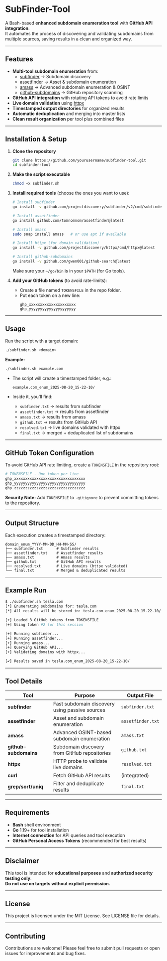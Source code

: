 # SubFinder-Tool

A Bash-based **enhanced subdomain enumeration tool** with **GitHub API integration**.  
It automates the process of discovering and validating subdomains from multiple sources, saving results in a clean and organized way.

---

## Features

- **Multi-tool subdomain enumeration** from:
  - [subfinder](https://github.com/projectdiscovery/subfinder) → Subdomain discovery
  - [assetfinder](https://github.com/tomnomnom/assetfinder) → Asset & subdomain enumeration
  - [amass](https://github.com/OWASP/Amass) → Advanced subdomain enumeration & OSINT
  - [github-subdomains](https://github.com/gwen001/github-search) → GitHub repository scanning
- **GitHub API integration** with rotating API tokens to avoid rate limits
- **Live domain validation** using [httpx](https://github.com/projectdiscovery/httpx)
- **Timestamped output directories** for organized results
- **Automatic deduplication** and merging into master lists
- **Clean result organization** per tool plus combined files

---

## Installation & Setup

1. **Clone the repository**
   ```bash
   git clone https://github.com/yourusername/subfinder-tool.git
   cd subfinder-tool
   ```

2. **Make the script executable**
   ```bash
   chmod +x subfinder.sh
   ```

3. **Install required tools** (choose the ones you want to use):
   ```bash
   # Install subfinder
   go install -v github.com/projectdiscovery/subfinder/v2/cmd/subfinder@latest

   # Install assetfinder
   go install github.com/tomnomnom/assetfinder@latest

   # Install amass
   sudo snap install amass   # or use apt if available

   # Install httpx (for domain validation)
   go install -v github.com/projectdiscovery/httpx/cmd/httpx@latest

   # Install github-subdomains
   go install -v github.com/gwen001/github-search@latest
   ```

   Make sure your `~/go/bin` is in your `$PATH` (for Go tools).

4. **Add your GitHub tokens** (to avoid rate-limits):
   - Create a file named `TOKENSFILE` in the repo folder.
   - Put each token on a new line:
     ```
     ghp_xxxxxxxxxxxxxxxxxxxxx
     ghp_yyyyyyyyyyyyyyyyyyyyy
     ```

---

## Usage

Run the script with a target domain:

```bash
./subfinder.sh <domain>
```

**Example:**
```bash
./subfinder.sh example.com
```

- The script will create a timestamped folder, e.g.:
  ```
  example.com_enum_2025-08-20_15-22-10/
  ```

- Inside it, you'll find:
  - `subfinder.txt` → results from subfinder
  - `assetfinder.txt` → results from assetfinder
  - `amass.txt` → results from amass
  - `github.txt` → results from GitHub API
  - `resolved.txt` → live domains validated with httpx
  - `final.txt` → merged + deduplicated list of subdomains

---

## GitHub Token Configuration

To avoid GitHub API rate limiting, create a `TOKENSFILE` in the repository root:

```bash
# TOKENSFILE - One token per line
ghp_xxxxxxxxxxxxxxxxxxxxxxxxxxxxxxxx
ghp_yyyyyyyyyyyyyyyyyyyyyyyyyyyyyyyy
ghp_zzzzzzzzzzzzzzzzzzzzzzzzzzzzzzzz
```

**Security Note:** Add `TOKENSFILE` to `.gitignore` to prevent committing tokens to the repository.

---

## Output Structure

Each execution creates a timestamped directory:

```
domain_enum_YYYY-MM-DD_HH-MM-SS/
├── subfinder.txt      # Subfinder results
├── assetfinder.txt    # Assetfinder results
├── amass.txt          # Amass results
├── github.txt         # GitHub API results
├── resolved.txt       # Live domains (httpx validated)
└── final.txt          # Merged & deduplicated results
```

---

## Example Run

```bash
$ ./subfinder.sh tesla.com
[*] Enumerating subdomains for: tesla.com
[*] All results will be stored in: tesla.com_enum_2025-08-20_15-22-10/

[+] Loaded 3 GitHub tokens from TOKENSFILE
[+] Using token #2 for this session

[+] Running subfinder...
[+] Running assetfinder...
[+] Running amass...
[+] Querying GitHub API...
[+] Validating domains with httpx...

[✔] Results saved in tesla.com_enum_2025-08-20_15-22-10/
```

---

## Tool Details

| Tool | Purpose | Output File |
|------|---------|-------------|
| **subfinder** | Fast subdomain discovery using passive sources | `subfinder.txt` |
| **assetfinder** | Asset and subdomain enumeration | `assetfinder.txt` |
| **amass** | Advanced OSINT-based subdomain enumeration | `amass.txt` |
| **github-subdomains** | Subdomain discovery from GitHub repositories | `github.txt` |
| **httpx** | HTTP probe to validate live domains | `resolved.txt` |
| **curl** | Fetch GitHub API results | (integrated) |
| **grep/sort/uniq** | Filter and deduplicate results | `final.txt` |

---

## Requirements

- **Bash** shell environment
- **Go** 1.19+ for tool installation
- **Internet connection** for API queries and tool execution
- **GitHub Personal Access Tokens** (recommended for best results)

---

## Disclaimer

This tool is intended for **educational purposes** and **authorized security testing only**.  
**Do not use on targets without explicit permission.**

---

## License

This project is licensed under the MIT License. See LICENSE file for details.

---

## Contributing

Contributions are welcome! Please feel free to submit pull requests or open issues for improvements and bug fixes.
